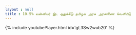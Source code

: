 ```yaml
---
layout : null
title : 10.5% வன்னியர் இட ஒதுக்கீடு தமிழக அரசு அரசாணை வெளியீடு
---
```






{% include youtubePlayer.html id='gL3Sw2wub20' %}
